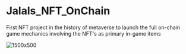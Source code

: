 # Jalals_NFT_OnChain

First NFT project in the history of metaverse to launch the full on-chain game mechanics involving the NFT's as primary in-game items

![1500x500](https://user-images.githubusercontent.com/17654427/184831990-1b95f656-ffbf-4bdd-9fe0-63920c3abda4.jpeg)
